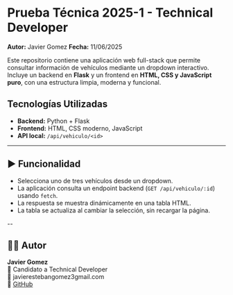 #  Prueba Técnica 2025-1 - Technical Developer

**Autor:** Javier Gomez
**Fecha:** 11/06/2025

Este repositorio contiene una aplicación web full-stack que permite consultar información de vehículos mediante un dropdown interactivo. Incluye un backend en **Flask** y un frontend en **HTML, CSS y JavaScript puro**, con una estructura limpia, moderna y funcional.


##  Tecnologías Utilizadas

- **Backend:** Python + Flask
- **Frontend:** HTML, CSS moderno, JavaScript
- **API local:** `/api/vehiculo/<id>`

---

## ▶️ Funcionalidad

- Selecciona uno de tres vehículos desde un dropdown.
- La aplicación consulta un endpoint backend (`GET /api/vehiculo/:id`) usando `fetch`.
- La respuesta se muestra dinámicamente en una tabla HTML.
- La tabla se actualiza al cambiar la selección, sin recargar la página.

--

## 🧑‍💻 Autor

**Javier Gomez**  
💼 Candidato a Technical Developer  
📧 javierestebangomez3gmail.com  
🔗 [GitHub](https://github.com/Chili05)